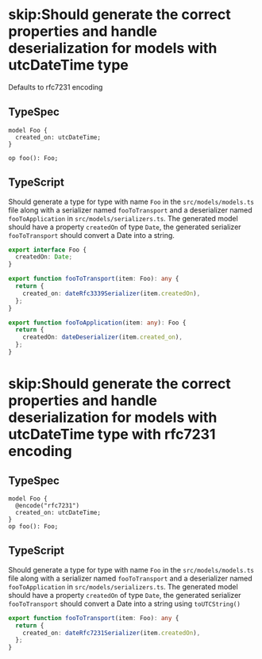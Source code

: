 # skip:Should generate the correct properties and handle deserialization for models with utcDateTime type

Defaults to rfc7231 encoding

## TypeSpec

```tsp
model Foo {
  created_on: utcDateTime;
}

op foo(): Foo;
```

## TypeScript

Should generate a type for type with name `Foo` in the `src/models/models.ts` file along with a serializer named `fooToTransport` and a deserializer named `fooToApplication` in `src/models/serializers.ts`.
The generated model should have a property `createdOn` of type `Date`, the generated serializer `fooToTransport` should convert a Date into a string.

```ts src/models/models.ts interface Foo
export interface Foo {
  createdOn: Date;
}
```

```ts src/models/serializers.ts function fooToTransport
export function fooToTransport(item: Foo): any {
  return {
    created_on: dateRfc3339Serializer(item.createdOn),
  };
}
```

```ts src/models/serializers.ts function fooToApplication
export function fooToApplication(item: any): Foo {
  return {
    createdOn: dateDeserializer(item.created_on),
  };
}
```

# skip:Should generate the correct properties and handle deserialization for models with utcDateTime type with rfc7231 encoding

## TypeSpec

```tsp
model Foo {
  @encode("rfc7231")
  created_on: utcDateTime;
}
op foo(): Foo;
```

## TypeScript

Should generate a type for type with name `Foo` in the `src/models/models.ts` file along with a serializer named `fooToTransport` and a deserializer named `fooToApplication` in `src/models/serializers.ts`.
The generated model should have a property `createdOn` of type `Date`, the generated serializer `fooToTransport` should convert a Date into a string using `toUTCString()`

```ts src/models/serializers.ts function fooToTransport
export function fooToTransport(item: Foo): any {
  return {
    created_on: dateRfc7231Serializer(item.createdOn),
  };
}
```
